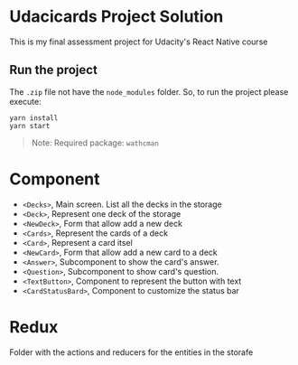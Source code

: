 Udacicards Project Solution
===========================

This is my final assessment project for Udacity's React Native course

Run the project
---------------

The `.zip` file not have the `node_modules` folder. So, to run the project please execute:

    yarn install
    yarn start

> Note: Required package: `wathcman`

# Component

- `<Decks>`, Main screen. List all the decks in the storage
- `<Deck>`, Represent one deck of the storage
- `<NewDeck>`, Form that allow add a new deck
- `<Cards>`, Represent the cards of a deck
- `<Card>`, Represent a card itsel
- `<NewCard>`, Form that allow add a new card to a deck
- `<Answer>`, Subcomponent to show the card's answer.
- `<Question>`, Subcomponent to show card's question.
- `<TextButton>`, Component to represent the button with text
- `<CardStatusBard>`, Component to customize the status bar

# Redux
Folder with the actions and reducers for the entities in the storafe
